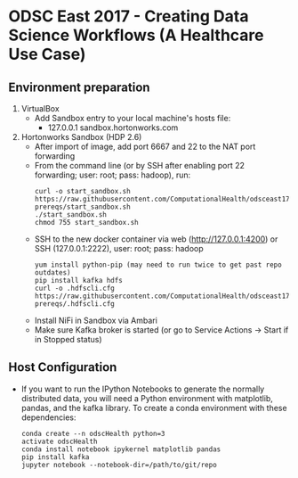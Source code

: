 # ODSC East 2017 - Creating Data Science Workflows (A Healthcare Use Case)

## Environment preparation
1. VirtualBox
	* Add Sandbox entry to your local machine's hosts file:
		* 127.0.0.1	sandbox.hortonworks.com
2. Hortonworks Sandbox (HDP 2.6)
	* After import of image, add port 6667 and 22 to the NAT port forwarding
	* From the command line (or by SSH after enabling port 22 forwarding; user: root; pass: hadoop), run: 
		```shell
		curl -o start_sandbox.sh https://raw.githubusercontent.com/ComputationalHealth/odsceast17/master/0-prereqs/start_sandbox.sh
		./start_sandbox.sh
		chmod 755 start_sandbox.sh
		```
	* SSH to the new docker container via web (http://127.0.0.1:4200) or SSH (127.0.0.1:2222), user: root; pass: hadoop
		```shell
		yum install python-pip (may need to run twice to get past repo outdates)
		pip install kafka hdfs
		curl -o .hdfscli.cfg https://raw.githubusercontent.com/ComputationalHealth/odsceast17/master/0-prereqs/.hdfscli.cfg
		```
	* Install NiFi in Sandbox via Ambari
	* Make sure Kafka broker is started (or go to Service Actions -> Start if in Stopped status)

## Host Configuration
* If you want to run the IPython Notebooks to generate the normally distributed data, you will need a Python environment with matplotlib, pandas, and the kafka library. To create a conda environment with these dependencies:
	```shell
	conda create --n odscHealth python=3
	activate odscHealth
	conda install notebook ipykernel matplotlib pandas
	pip install kafka
	jupyter notebook --notebook-dir=/path/to/git/repo
	```